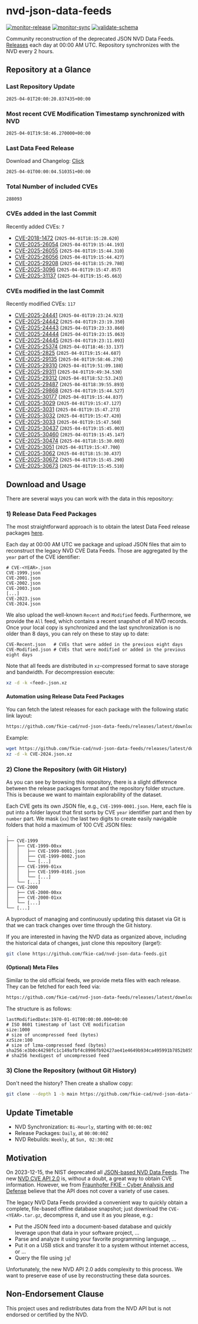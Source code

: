 # nvd-json-data-feeds

[![monitor-release](https://github.com/fkie-cad/nvd-json-data-feeds/actions/workflows/monitor_release.yml/badge.svg)](https://github.com/fkie-cad/nvd-json-data-feeds/actions/workflows/monitor_release.yml)
[![monitor-sync](https://github.com/fkie-cad/nvd-json-data-feeds/actions/workflows/monitor_sync.yml/badge.svg)](https://github.com/fkie-cad/nvd-json-data-feeds/actions/workflows/monitor_sync.yml)
[![validate-schema](https://github.com/fkie-cad/nvd-json-data-feeds/actions/workflows/validate_schema.yml/badge.svg)](https://github.com/fkie-cad/nvd-json-data-feeds/actions/workflows/validate_schema.yml)

Community reconstruction of the deprecated JSON NVD Data Feeds.
[Releases](https://github.com/fkie-cad/nvd-json-data-feeds/releases/latest) each day at 00:00 AM UTC.
Repository synchronizes with the NVD every 2 hours.

## Repository at a Glance

### Last Repository Update

```plain
2025-04-01T20:00:20.837435+00:00
```

### Most recent CVE Modification Timestamp synchronized with NVD

```plain
2025-04-01T19:58:46.270000+00:00
```

### Last Data Feed Release

Download and Changelog: [Click](https://github.com/fkie-cad/nvd-json-data-feeds/releases/latest)

```plain
2025-04-01T00:00:04.510351+00:00
```

### Total Number of included CVEs

```plain
288093
```

### CVEs added in the last Commit

Recently added CVEs: `7`

- [CVE-2018-1472](CVE-2018/CVE-2018-14xx/CVE-2018-1472.json) (`2025-04-01T18:15:28.620`)
- [CVE-2025-26054](CVE-2025/CVE-2025-260xx/CVE-2025-26054.json) (`2025-04-01T19:15:44.193`)
- [CVE-2025-26055](CVE-2025/CVE-2025-260xx/CVE-2025-26055.json) (`2025-04-01T19:15:44.310`)
- [CVE-2025-26056](CVE-2025/CVE-2025-260xx/CVE-2025-26056.json) (`2025-04-01T19:15:44.427`)
- [CVE-2025-29208](CVE-2025/CVE-2025-292xx/CVE-2025-29208.json) (`2025-04-01T18:15:29.780`)
- [CVE-2025-3096](CVE-2025/CVE-2025-30xx/CVE-2025-3096.json) (`2025-04-01T19:15:47.857`)
- [CVE-2025-31137](CVE-2025/CVE-2025-311xx/CVE-2025-31137.json) (`2025-04-01T19:15:45.663`)


### CVEs modified in the last Commit

Recently modified CVEs: `117`

- [CVE-2025-24441](CVE-2025/CVE-2025-244xx/CVE-2025-24441.json) (`2025-04-01T19:23:24.923`)
- [CVE-2025-24442](CVE-2025/CVE-2025-244xx/CVE-2025-24442.json) (`2025-04-01T19:23:19.350`)
- [CVE-2025-24443](CVE-2025/CVE-2025-244xx/CVE-2025-24443.json) (`2025-04-01T19:23:33.860`)
- [CVE-2025-24444](CVE-2025/CVE-2025-244xx/CVE-2025-24444.json) (`2025-04-01T19:23:15.063`)
- [CVE-2025-24445](CVE-2025/CVE-2025-244xx/CVE-2025-24445.json) (`2025-04-01T19:23:11.093`)
- [CVE-2025-25374](CVE-2025/CVE-2025-253xx/CVE-2025-25374.json) (`2025-04-01T18:46:33.137`)
- [CVE-2025-2825](CVE-2025/CVE-2025-28xx/CVE-2025-2825.json) (`2025-04-01T19:15:44.687`)
- [CVE-2025-29135](CVE-2025/CVE-2025-291xx/CVE-2025-29135.json) (`2025-04-01T19:58:46.270`)
- [CVE-2025-29310](CVE-2025/CVE-2025-293xx/CVE-2025-29310.json) (`2025-04-01T19:51:09.180`)
- [CVE-2025-29311](CVE-2025/CVE-2025-293xx/CVE-2025-29311.json) (`2025-04-01T19:49:34.530`)
- [CVE-2025-29312](CVE-2025/CVE-2025-293xx/CVE-2025-29312.json) (`2025-04-01T18:52:53.243`)
- [CVE-2025-29487](CVE-2025/CVE-2025-294xx/CVE-2025-29487.json) (`2025-04-01T18:39:55.893`)
- [CVE-2025-29868](CVE-2025/CVE-2025-298xx/CVE-2025-29868.json) (`2025-04-01T19:15:44.527`)
- [CVE-2025-30177](CVE-2025/CVE-2025-301xx/CVE-2025-30177.json) (`2025-04-01T19:15:44.837`)
- [CVE-2025-3029](CVE-2025/CVE-2025-30xx/CVE-2025-3029.json) (`2025-04-01T19:15:47.127`)
- [CVE-2025-3031](CVE-2025/CVE-2025-30xx/CVE-2025-3031.json) (`2025-04-01T19:15:47.273`)
- [CVE-2025-3032](CVE-2025/CVE-2025-30xx/CVE-2025-3032.json) (`2025-04-01T19:15:47.420`)
- [CVE-2025-3033](CVE-2025/CVE-2025-30xx/CVE-2025-3033.json) (`2025-04-01T19:15:47.560`)
- [CVE-2025-30437](CVE-2025/CVE-2025-304xx/CVE-2025-30437.json) (`2025-04-01T19:15:45.003`)
- [CVE-2025-30460](CVE-2025/CVE-2025-304xx/CVE-2025-30460.json) (`2025-04-01T19:15:45.147`)
- [CVE-2025-30474](CVE-2025/CVE-2025-304xx/CVE-2025-30474.json) (`2025-04-01T18:15:30.003`)
- [CVE-2025-3051](CVE-2025/CVE-2025-30xx/CVE-2025-3051.json) (`2025-04-01T19:15:47.700`)
- [CVE-2025-3062](CVE-2025/CVE-2025-30xx/CVE-2025-3062.json) (`2025-04-01T18:15:30.437`)
- [CVE-2025-30672](CVE-2025/CVE-2025-306xx/CVE-2025-30672.json) (`2025-04-01T19:15:45.290`)
- [CVE-2025-30673](CVE-2025/CVE-2025-306xx/CVE-2025-30673.json) (`2025-04-01T19:15:45.510`)


## Download and Usage

There are several ways you can work with the data in this repository:

### 1) Release Data Feed Packages

The most straightforward approach is to obtain the latest Data Feed release packages [here](https://github.com/fkie-cad/nvd-json-data-feeds/releases/latest).

Each day at 00:00 AM UTC we package and upload JSON files that aim to reconstruct the legacy NVD CVE Data Feeds.
Those are aggregated by the `year` part of the CVE identifier:

```
# CVE-<YEAR>.json
CVE-1999.json
CVE-2001.json
CVE-2002.json
CVE-2003.json
[...]
CVE-2023.json
CVE-2024.json
```

We also upload the well-known `Recent` and `Modified` feeds.
Furthermore, we provide the `All` feed, which contains a recent snapshot of all NVD records.
Once your local copy is synchronized and the last synchronization is no older than 8 days, you can rely on these to stay up to date:

```plain
CVE-Recent.json   # CVEs that were added in the previous eight days
CVE-Modified.json # CVEs that were modified or added in the previous eight days
```

Note that all feeds are distributed in `xz`-compressed format to save storage and bandwidth.
For decompression execute:

```sh
xz -d -k <feed>.json.xz
```

#### Automation using Release Data Feed Packages

You can fetch the latest releases for each package with the following static link layout:

```sh
https://github.com/fkie-cad/nvd-json-data-feeds/releases/latest/download/CVE-<YEAR>.json.xz
```

Example:

```sh
wget https://github.com/fkie-cad/nvd-json-data-feeds/releases/latest/download/CVE-2024.json.xz
xz -d -k CVE-2024.json.xz
```

### 2) Clone the Repository (with Git History)

As you can see by browsing this repository, there is a slight difference between the release packages format and the repository folder structure.
This is because we want to maintain explorability of the dataset.

Each CVE gets its own JSON file, e.g., `CVE-1999-0001.json`.
Here, each file is put into a folder layout that first sorts by CVE `year` identifier part and then by `number` part.
We mask (`xx`) the last two digits to create easily navigable folders that hold a maximum of 100 CVE JSON files:

```plain
.
├── CVE-1999
│   ├── CVE-1999-00xx
│   │   ├── CVE-1999-0001.json
│   │   ├── CVE-1999-0002.json
│   │   └── [...]
│   ├── CVE-1999-01xx
│   │   ├── CVE-1999-0101.json
│   │   └── [...]
│   └── [...]
├── CVE-2000
│   ├── CVE-2000-00xx
│   ├── CVE-2000-01xx
│   └── [...]
└── [...]
```

A byproduct of managing and continuously updating this dataset via Git is that we can track changes over time through the Git history.

If you are interested in having the NVD data as organized above, including the historical data of changes, just clone this repository (large!):

```sh
git clone https://github.com/fkie-cad/nvd-json-data-feeds.git
```

#### (Optional) Meta Files

Similar to the old official feeds, we provide meta files with each release. They can be fetched for each feed via:

```sh
https://github.com/fkie-cad/nvd-json-data-feeds/releases/latest/download/CVE-<YEAR>.meta
```

The structure is as follows:

```plain
lastModifiedDate:1970-01-01T00:00:00.000+00:00                          # ISO 8601 timestamp of last CVE modification
size:1000                                                               # size of uncompressed feed (bytes)
xzSize:100                                                              # size of lzma-compressed feed (bytes)
sha256:e3b0c44298fc1c149afbf4c8996fb92427ae41e4649b934ca495991b7852b855 # sha256 hexdigest of uncompressed feed
```

### 3) Clone the Repository (without Git History)

Don't need the history? Then create a shallow copy:

```sh
git clone --depth 1 -b main https://github.com/fkie-cad/nvd-json-data-feeds.git
```


## Update Timetable

* NVD Synchronization: `Bi-Hourly`, starting with `00:00:00Z`
* Release Packages: `Daily`, at `00:00:00Z`
* NVD Rebuilds: `Weekly`, at `Sun, 02:30:00Z`


## Motivation

On 2023-12-15, the NIST deprecated all [JSON-based NVD Data Feeds](https://nvd.nist.gov/vuln/data-feeds#divRetirementBanner-1).
The new [NVD CVE API 2.0](https://nvd.nist.gov/developers/vulnerabilities) is, without a doubt, a great way to obtain CVE information.
However, we from [Fraunhofer FKIE - Cyber Analysis and Defense](https://www.fkie.fraunhofer.de/en/departments/cad.html) believe that the API does not cover a variety of use cases.

The legacy NVD Data Feeds provided a convenient way to quickly obtain a complete, file-based offline database snapshot; just download the `CVE-<YEAR>.tar.gz`, decompress it, and use it as you please, e.g.:

- Put the JSON feed into a document-based database and quickly leverage upon that data in your software project, ...
- Parse and analyze it using your favorite programming language, ...
- Put it on a USB stick and transfer it to a system without internet access, or ...
- Query the file using `jq`!

Unfortunately, the new NVD API 2.0 adds complexity to this process.
We want to preserve ease of use by reconstructing these data sources.

## Non-Endorsement Clause

This project uses and redistributes data from the NVD API but is not endorsed or certified by the NVD.